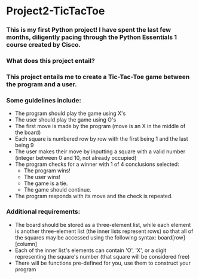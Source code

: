 # Project2-TicTacToe
### This is my first Python project! I have spent the last few months, diligently pacing through the Python Essentials 1 course created by Cisco. 

### What does this project entail?
### This project entails me to create a Tic-Tac-Toe game between the program and a user. 
### Some guidelines include:
- The program should play the game using X's
- The user should play the game using O's
- The first move is made by the program (move is an X in the middle of the board)
- Each square is numbered row by row with the first being 1 and the last being 9
- The user makes their move by inputting a square with a valid number (integer between 0 and 10, not already occupied)
- The program checks for a winner with 1 of 4 conclusions selected:
  - The program wins!
  - The user wins!
  - The game is a tie.
  - The game should continue.
- The program responds with its move and the check is repeated.

### Additional requirements:
- The board should be stored as a three-element list, while each element is another three-element list (the inner lists represent rows) so that all of the squares may be accessed using the following syntax:
	board[row][column]
- Each of the inner list's elements can contain 'O', 'X', or a digit representing the square's number (that square will be considered free)
- There will be functions pre-defined for you, use them to construct your program

			
	
	
